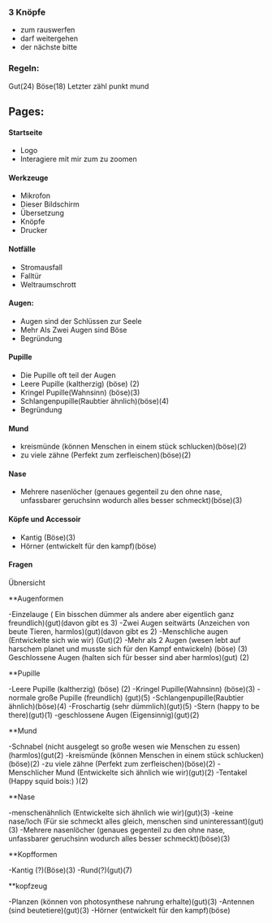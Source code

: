 ### 3 Knöpfe
- zum rauswerfen
- darf weitergehen
- der nächste bitte
### Regeln:
Gut(24) Böse(18) Letzter zähl punkt mund

## Pages:
#### Startseite
- Logo
- Interagiere mit mir zum zu zoomen
#### Werkzeuge
- Mikrofon
- Dieser Bildschirm
- Übersetzung
- Knöpfe
- Drucker
#### Notfälle
- Stromausfall
- Falltür
- Weltraumschrott
#### Augen:
- Augen sind der Schlüssen zur Seele
- Mehr Als Zwei Augen sind Böse
- Begründung
#### Pupille
- Die Pupille oft teil der Augen
- Leere Pupille (kaltherzig) (böse) (2)
- Kringel Pupille(Wahnsinn) (böse)(3)
- Schlangenpupille(Raubtier ähnlich)(böse)(4)
- Begründung
#### Mund
- kreismünde (können Menschen in einem stück schlucken)(böse)(2)
- zu viele zähne (Perfekt zum zerfleischen)(böse)(2)
#### Nase
- Mehrere nasenlöcher (genaues gegenteil zu den ohne nase, unfassbarer geruchsinn wodurch alles besser schmeckt)(böse)(3)
#### Köpfe und Accessoir
- Kantig (Böse)(3)
- Hörner (entwickelt für den kampf)(böse)
#### Fragen
Übnersicht

**Augenformen

-Einzelauge ( Ein bisschen dümmer als andere aber eigentlich ganz freundlich)(gut)(davon gibt es 3)
-Zwei Augen seitwärts (Anzeichen von beute Tieren, harmlos)(gut)(davon gibt es 2)
-Menschliche augen (Entwickelte sich wie wir) (Gut)(2)
-Mehr als 2 Augen (wesen lebt auf harschem planet und musste sich für den Kampf entwickeln) (böse) (3)
Geschlossene Augen (halten sich für besser sind aber harmlos)(gut) (2)

**Pupille

-Leere Pupille (kaltherzig) (böse) (2)
-Kringel Pupille(Wahnsinn) (böse)(3)
-normale große Pupille (freundlich) (gut)(5)
-Schlangenpupille(Raubtier ähnlich)(böse)(4)
-Froschartig (sehr dümmlich)(gut)(5)
-Stern (happy to be there)(gut)(1)
-geschlossene Augen (Eigensinnig)(gut)(2)

**Mund

-Schnabel (nicht ausgelegt so große wesen wie Menschen zu essen)(harmlos)(gut(2)
-kreismünde (können Menschen in einem stück schlucken)(böse)(2)
-zu viele zähne (Perfekt zum zerfleischen)(böse)(2)
-Menschlicher Mund (Entwickelte sich ähnlich wie wir)(gut)(2)
-Tentakel (Happy squid bois:) )(2)

**Nase

-menschenähnlich (Entwickelte sich ähnlich wie wir)(gut)(3)
-keine nase/loch (Für sie schmeckt alles gleich, menschen sind uninteressant)(gut)(3)
-Mehrere nasenlöcher (genaues gegenteil zu den ohne nase, unfassbarer geruchsinn wodurch alles besser schmeckt)(böse)(3)

**Kopfformen

-Kantig (?)(Böse)(3)
-Rund(?)(gut)(7)

**kopfzeug

-Planzen (können von photosynthese nahrung erhalte)(gut)(3)
-Antennen (sind beutetiere)(gut)(3)
-Hörner (entwickelt für den kampf)(böse)


